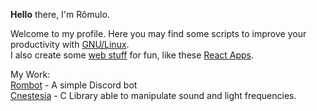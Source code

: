  <b>Hello</b> there, I'm Rômulo.  


Welcome to my profile. Here you may find some scripts to improve your productivity with [GNU/Linux](https://github.com/PinheiroCosta/MyScripts).   
I also create some [web stuff](https://codepen.io/pinheirocosta) for fun, like these [React Apps](https://github.com/PinheiroCosta/react-apps). 

My Work:  
[Rombot](https://github.com/PinheiroCosta/rombot) - A simple Discord bot  
[Cnestesia](https://github.com/PinheiroCosta/cnestesia) - C Library able to manipulate sound and light frequencies.
